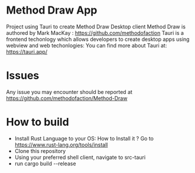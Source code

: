 # Method Draw App 

Project using Tauri to create Method Draw Desktop client
Method Draw is authored by Mark MacKay : https://github.com/methodofaction
Tauri is a frontend techonlogy which allows developers to create desktop apps using webview and web techonlogies: You can find more about Tauri at: https://tauri.app/


# Issues

Any issue you may encounter should be reported at https://github.com/methodofaction/Method-Draw

# How to build
- Install Rust Language to your OS: How to Install it ? Go to https://www.rust-lang.org/tools/install  
- Clone this repository
- Using your preferred shell client, navigate to src-tauri
- run cargo build --release
